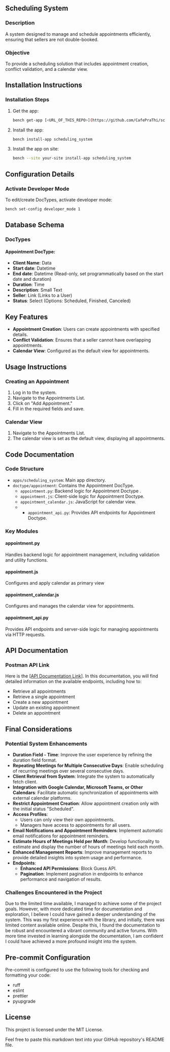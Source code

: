 ## Scheduling System

### Description
A system designed to manage and schedule appointments efficiently, ensuring that sellers are not double-booked.

### Objective
To provide a scheduling solution that includes appointment creation, conflict validation, and a calendar view.

## Installation Instructions


### Installation Steps

1. Get the app:
    ```bash
    bench get-app [<URL_OF_THIS_REPO>](https://github.com/CafePraThi/scheduling_system) --init-bench
    ```

2. Install the app:
    ```bash
    bench install-app scheduling_system
    ```

3. Install the app on site:
    ```bash
    bench --site your-site install-app scheduling_system
    ```

## Configuration Details

### Activate Developer Mode
To edit/create DocTypes, activate developer mode:
```bash
bench set-config developer_mode 1
```

## Database Schema

### DocTypes

#### Appointment DocType:
- **Client Name**: Data
- **Start date**: Datetime
- **End date**: Datetime (Read-only, set programmatically based on the start date and duration)
- **Duration**: Time
- **Description**: Small Text
- **Seller**: Link (Links to a User)
- **Status**: Select (Options: Scheduled, Finished, Canceled)

## Key Features

- **Appointment Creation**: Users can create appointments with specified details.
- **Conflict Validation**: Ensures that a seller cannot have overlapping appointments.
- **Calendar View**: Configured as the default view for appointments.

## Usage Instructions

### Creating an Appointment
1. Log in to the system.
2. Navigate to the Appointments List.
3. Click on "Add Appointment."
4. Fill in the required fields and save.

### Calendar View
1. Navigate to the Appointments List.
2. The calendar view is set as the default view, displaying all appointments.

## Code Documentation

### Code Structure
- `apps/scheduling_system`: Main app directory.
- `doctype/appointment`: Contains the Appointment DocType.
  - `appointment.py`: Backend logic for Appointment Doctype .
  - `appointment.js`: Client-side logic for Appointment Doctype.
  - `appointment_calendar.js`: JavaScript for calendar view.
  - - `appointment_api.py`: Provides API endpoints for Appointment Doctype.

### Key Modules

#### appointment.py
Handles backend logic for appointment management, including validation and utility functions.

#### appointment.js
Configures and apply calendar as primary view

#### appointment_calendar.js
Configures and manages the calendar view for appointments.

#### appointment_api.py
Provides API endpoints and server-side logic for managing appointments via HTTP requests.

## API Documentation

### Postman API Link

Here is the [[API Documentation Link](https://documenter.getpostman.com/view/26683227/2sA3kPojDf)]. In this documentation, you will find detailed information on the available endpoints, including how to:

- Retrieve all appointments
- Retrieve a single appointment
- Create a new appointment
- Update an existing appointment
- Delete an appointment

## Final Considerations

### Potential System Enhancements

- **Duration Field - Time**: Improve the user experience by refining the duration field format.
- **Repeating Meetings for Multiple Consecutive Days**: Enable scheduling of recurring meetings over several consecutive days.
- **Client Retrieval from System**: Integrate the system to automatically fetch client.
- **Integration with Google Calendar, Microsoft Teams, or Other Calendars**: Facilitate automatic synchronization of appointments with external calendar platforms.
- **Restrict Appointment Creation**: Allow appointment creation only with the initial status "Scheduled".
- **Access Profiles**:
  - Users can only view their own appointments.
  - Managers have access to appointments for all users.
- **Email Notifications and Appointment Reminders**: Implement automatic email notifications for appointment reminders.
- **Estimate Hours of Meetings Held per Month**: Develop functionality to estimate and display the number of hours of meetings held each month.
- **Enhanced Management Reports**: Improve management reports to provide detailed insights into system usage and performance.
- **Endpoints**:
  - **Enhanced API Permissions**: Block Guess API.
  - **Pagination**: Implement pagination in endpoints to enhance performance and navigation of results.

### Challenges Encountered in the Project

Due to the limited time available, I managed to achieve some of the project goals. However, with more dedicated time for documentation and exploration, I believe I could have gained a deeper understanding of the system. This was my first experience with the library, and initially, there was limited content available online. Despite this, I found the documentation to be robust and encountered a vibrant community and active forums. With more time invested in learning alongside the documentation, I am confident I could have achieved a more profound insight into the system.


## Pre-commit Configuration

Pre-commit is configured to use the following tools for checking and formatting your code:
- ruff
- eslint
- prettier
- pyupgrade

## License
This project is licensed under the MIT License.

Feel free to paste this markdown text into your GitHub repository's README file.
